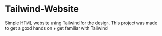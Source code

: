 # Tailwind-Website
Simple HTML website using Tailwind for the design. This project was made to get a good hands on + get familiar with Tailwind.
